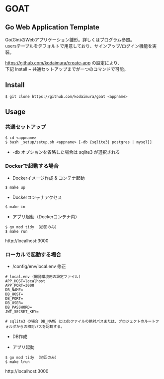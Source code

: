# GOAT
## Go Web Application Template
Go(Gin)のWebアプリケーション雛形。詳しくはプログラム参照。  
usersテーブルをデフォルトで用意しており、サインアップ/ログイン機能を実装。

https://github.com/kodaimura/create-app の設定により、  
下記 Install ~ 共通セットアップまでが一つのコマンドで可能。

## Install
```
$ git clone https://github.com/kodaimura/goat <appname>
```

## Usage
### 共通セットアップ
```
$ cd <appname>
$ bash _setup/setup.sh <appname> [-db {sqlite3| postgres | mysql}]
```
* -db オプションを省略した場合は sqlite3 が選択される

### Dockerで起動する場合
* Dockerイメージ作成 & コンテナ起動
```
$ make up
```
* Dockerコンテナアクセス
```
$ make in
```
* アプリ起動（Dockerコンテナ内）
```
$ go mod tidy （初回のみ）
$ make run
```
http://localhost:3000

### ローカルで起動する場合
* <appname>/config/env/local.env 修正
```
# local.env (開発環境用の設定ファイル)
APP_HOST=localhost
APP_PORT=3000
DB_NAME=
DB_HOST=
DB_PORT=
DB_USER=
DB_PASSWORD=
JWT_SECRET_KEY=

# sqlite3 の場合 DB_NAME にはdbファイルの絶対パスまたは、プロジェクトのルートフォルダからの相対パスを記載する。
```
* DB作成

* アプリ起動
```
$ go mod tidy （初回のみ）
$ make lrun
```
http://localhost:3000
